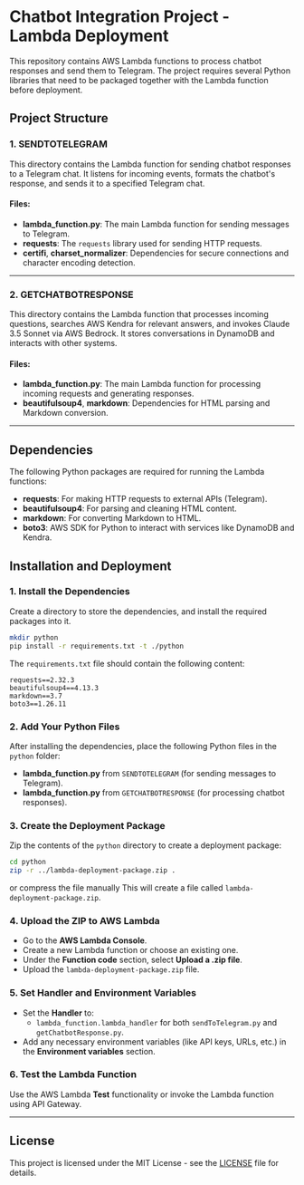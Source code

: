 # Chatbot Integration Project - Lambda Deployment

This repository contains AWS Lambda functions to process chatbot responses and send them to Telegram. The project requires several Python libraries that need to be packaged together with the Lambda function before deployment.

## Project Structure

### 1. **SENDTOTELEGRAM**
This directory contains the Lambda function for sending chatbot responses to a Telegram chat. It listens for incoming events, formats the chatbot's response, and sends it to a specified Telegram chat.

#### Files:
- **lambda_function.py**: The main Lambda function for sending messages to Telegram.
- **requests**: The `requests` library used for sending HTTP requests.
- **certifi**, **charset_normalizer**: Dependencies for secure connections and character encoding detection.

---

### 2. **GETCHATBOTRESPONSE**
This directory contains the Lambda function that processes incoming questions, searches AWS Kendra for relevant answers, and invokes Claude 3.5 Sonnet via AWS Bedrock. It stores conversations in DynamoDB and interacts with other systems.

#### Files:
- **lambda_function.py**: The main Lambda function for processing incoming requests and generating responses.
- **beautifulsoup4**, **markdown**: Dependencies for HTML parsing and Markdown conversion.

---

## Dependencies

The following Python packages are required for running the Lambda functions:

- **requests**: For making HTTP requests to external APIs (Telegram).
- **beautifulsoup4**: For parsing and cleaning HTML content.
- **markdown**: For converting Markdown to HTML.
- **boto3**: AWS SDK for Python to interact with services like DynamoDB and Kendra.

## Installation and Deployment

### 1. Install the Dependencies
Create a directory to store the dependencies, and install the required packages into it.

```bash
mkdir python
pip install -r requirements.txt -t ./python
```

The `requirements.txt` file should contain the following content:

```
requests==2.32.3
beautifulsoup4==4.13.3
markdown==3.7
boto3==1.26.11
```

### 2. Add Your Python Files
After installing the dependencies, place the following Python files in the `python` folder:
- **lambda_function.py** from `SENDTOTELEGRAM` (for sending messages to Telegram).
- **lambda_function.py** from `GETCHATBOTRESPONSE` (for processing chatbot responses).

### 3. Create the Deployment Package
Zip the contents of the `python` directory to create a deployment package:

```bash
cd python
zip -r ../lambda-deployment-package.zip .
```
or compress the file manually
This will create a file called `lambda-deployment-package.zip`.

### 4. Upload the ZIP to AWS Lambda
- Go to the **AWS Lambda Console**.
- Create a new Lambda function or choose an existing one.
- Under the **Function code** section, select **Upload a .zip file**.
- Upload the `lambda-deployment-package.zip` file.

### 5. Set Handler and Environment Variables
- Set the **Handler** to:
  - `lambda_function.lambda_handler` for both `sendToTelegram.py` and `getChatbotResponse.py`.
- Add any necessary environment variables (like API keys, URLs, etc.) in the **Environment variables** section.

### 6. Test the Lambda Function
Use the AWS Lambda **Test** functionality or invoke the Lambda function using API Gateway.

---

## License

This project is licensed under the MIT License - see the [LICENSE](LICENSE) file for details.
